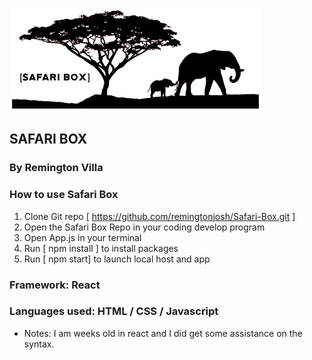 ![logo](public/logo_read_me.png)

## SAFARI BOX

### By Remington Villa

### How to use Safari Box

1. Clone Git repo [ https://github.com/remingtonjosh/Safari-Box.git ]
2. Open the Safari Box Repo in your coding develop program
3. Open App.js in your terminal
4. Run [ npm install ] to install packages
5. Run [ npm start] to launch local host and app

### Framework: React

### Languages used: HTML / CSS / Javascript

- Notes: I am weeks old in react and I did get some assistance on the syntax.
